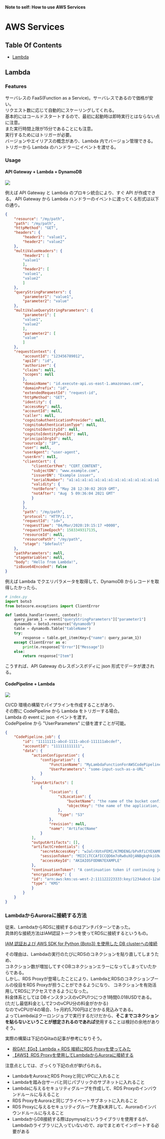 **Note to self: How to use AWS Services**

# AWS Services

## Table Of Contents
- [Lambda](#Lambda)


## Lambda
### Features
サーバレスの FaaS(Function as a Service)。サーバレスであるので価格が安い。  
リクエスト数に応じて自動的にスケーリングしてくれる。  
基本的にはコールドスタートするので、最初に起動時は即時実行とはならない点に注意。  
また実行時間上限が15分であることにも注意。  
実行するためにはトリガーが必要。  
バージョンやエイリアスの概念があり、Lambda 内でバージョン管理できる。  
トリガーから Lambda のハンドラーにイベントを渡せる。
### Usage
#### API Gateway + Lambda + DynamoDB
![](img/apigateway_lambda.svg)

例えば API Gateway と Lambda のプロキシ統合により、すぐ API が作成できる。
API Gateway から Lambda ハンドラーのイベントに渡ってくる形式は以下の通り。
```json
{
    "resource": "/my/path",
    "path": "/my/path",
    "httpMethod": "GET",
    "headers": {
        "header1": "value1",
        "header2": "value2"
    },
    "multiValueHeaders": {
        "header1": [
        "value1"
        ],
        "header2": [
        "value1",
        "value2"
        ]
    },
    "queryStringParameters": {
        "parameter1": "value1",
        "parameter2": "value"
    },
    "multiValueQueryStringParameters": {
        "parameter1": [
        "value1",
        "value2"
        ],
        "parameter2": [
        "value"
        ]
    },
    "requestContext": {
        "accountId": "123456789012",
        "apiId": "id",
        "authorizer": {
        "claims": null,
        "scopes": null
        },
        "domainName": "id.execute-api.us-east-1.amazonaws.com",
        "domainPrefix": "id",
        "extendedRequestId": "request-id",
        "httpMethod": "GET",
        "identity": {
        "accessKey": null,
        "accountId": null,
        "caller": null,
        "cognitoAuthenticationProvider": null,
        "cognitoAuthenticationType": null,
        "cognitoIdentityId": null,
        "cognitoIdentityPoolId": null,
        "principalOrgId": null,
        "sourceIp": "IP",
        "user": null,
        "userAgent": "user-agent",
        "userArn": null,
        "clientCert": {
            "clientCertPem": "CERT_CONTENT",
            "subjectDN": "www.example.com",
            "issuerDN": "Example issuer",
            "serialNumber": "a1:a1:a1:a1:a1:a1:a1:a1:a1:a1:a1:a1:a1:a1:a1:a1",
            "validity": {
            "notBefore": "May 28 12:30:02 2019 GMT",
            "notAfter": "Aug  5 09:36:04 2021 GMT"
            }
        }
        },
        "path": "/my/path",
        "protocol": "HTTP/1.1",
        "requestId": "id=",
        "requestTime": "04/Mar/2020:19:15:17 +0000",
        "requestTimeEpoch": 1583349317135,
        "resourceId": null,
        "resourcePath": "/my/path",
        "stage": "$default"
    },
    "pathParameters": null,
    "stageVariables": null,
    "body": "Hello from Lambda!",
    "isBase64Encoded": false
}
```
例えば Lambda でクエリパラメータを取得して、DynamoDB からレコードを取得したかったら、
```python
# index.py
import boto3
from botocore.exceptions import ClientError

def lambda_handler(event, context):
    query_param_1 = event["queryStringParameters"]["parameter1"]
    dynamodb = boto3.resource("dynamodb")
    table = dynamodb.Table("tableName")
    try:
        response = table.get_item(Key={"name": query_param_1})
    except ClientError as e:
        print(e.response["Error"]["Message"])
    else:
        return response["Item"]
```
こうすれば、API Gateway のレスポンスボディに json 形式でデータが渡される。

#### CodePipeline + Lambda
![](img/codepipeline_lambda.svg)

CI/CD 環境の構築でパイプラインを作成することがあり、  
その際に CodePipeline から Lambda をトリガーする場合。  
Lambda の event に json イベントを渡す。  
CodePipeline から "UserParameters" に値を渡すことが可能。
```json
{
    "CodePipeline.job": {
        "id": "11111111-abcd-1111-abcd-111111abcdef",
        "accountId": "111111111111",
        "data": {
            "actionConfiguration": {
                "configuration": {
                    "FunctionName": "MyLambdaFunctionForAWSCodePipeline",
                    "UserParameters": "some-input-such-as-a-URL"
                }
            },
            "inputArtifacts": [
                {
                    "location": {
                        "s3Location": {
                            "bucketName": "the name of the bucket configured as the pipeline artifact store in Amazon S3, for example codepipeline-us-east-2-1234567890",
                            "objectKey": "the name of the application, for example CodePipelineDemoApplication.zip"
                        },
                        "type": "S3"
                    },
                    "revision": null,
                    "name": "ArtifactName"
                }
            ],
            "outputArtifacts": [],
            "artifactCredentials": {
                "secretAccessKey": "wJalrXUtnFEMI/K7MDENG/bPxRfiCYEXAMPLEKEY",
                "sessionToken": "MIICiTCCAfICCQD6m7oRw0uXOjANBgkqhkiG9w~~~",
                "accessKeyId": "AKIAIOSFODNN7EXAMPLE"
            },
            "continuationToken": "A continuation token if continuing job",
            "encryptionKey": {
            "id": "arn:aws:kms:us-west-2:111122223333:key/1234abcd-12ab-34cd-56ef-1234567890ab",
            "type": "KMS"
            }
        }
    }
}
```

### LambdaからAuroraに接続する方法
従来、LambdaからRDSに接続するのはアンチパターンであった。  
具体的な接続方法はIAM認証トークンを使ってRDSに接続するというもの。

[IAM 認証および AWS SDK for Python (Boto3) を使用した DB clusterへの接続](https://docs.aws.amazon.com/ja_jp/AmazonRDS/latest/AuroraUserGuide/UsingWithRDS.IAMDBAuth.Connecting.Python.html)

その理由は、Lambdaの実行のたびにRDSのコネクションを貼り直してしまうため、  
コネクション数が増加してすぐDBコネクションエラーになってしまっていたからである。  
しかし、RDS Proxyが登場したことにより、LambdaとRDSのコネクションプールの役目をRDS Proxyが担うことができるようになり、  コネクションを有効活用してRDSにアクセスできるようになった。  
料金体系としては DBインスタンスのvCPU1つにつき1時間0.018USDである。(ただし最低料金として2つのvCPU分の料金がかかる)  
なのでvCPUが4の場合、1ヶ月約5,700円ほどかかる見込みである。  
よってLambdaはクーロンジョブで実行するだけだから、**そこまでコネクションを貼らないということが想定されるのであれば**使用することは検討の余地がありそう。

実際の構築は下記のQiitaの記事が参考になりそう。

- [祝GA‼︎【Go】Lambda + RDS 接続にRDS Proxyを使ってみた](https://qiita.com/maika_kamada/items/6eb6a40c17b4b8995acb)
- [【AWS】RDS Proxyを使用してLambdaからAuroraに接続する](https://ichi-station.com/aws-rds-proxy-lambda-aurora/)

注意点としては、ざっくり下記の点が挙げられる。
- LambdaをAuroraとRDS Proxyと同じVPCに入れること
- Lambdaを踏み台サーバと同じパブリックのサブネットに入れること
- Lambdaに与えるセキュリティグループを作成して、RDS Proxyのインバウンドルールに与えること
- RDS ProxyをAuroraと同じプライベートサブネットに入れること
- RDS Proxyに与えるセキュリティグループを差k末井して、Auroraのインバウンドルールに与えること
- LambdaからDB接続する際はpymysqlというライブラリを使用するが、Lambdaのライブラリに入っていないので、zipでまとめてインポートする必要がある
